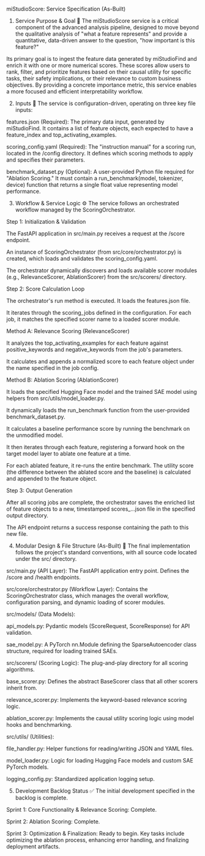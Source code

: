 miStudioScore: Service Specification (As-Built)
1. Service Purpose & Goal 🎯
The miStudioScore service is a critical component of the advanced analysis pipeline, designed to move beyond the qualitative analysis of "what a feature represents" and provide a quantitative, data-driven answer to the question, "how important is this feature?"

Its primary goal is to ingest the feature data generated by miStudioFind and enrich it with one or more numerical scores. These scores allow users to rank, filter, and prioritize features based on their causal utility for specific tasks, their safety implications, or their relevance to custom business objectives. By providing a concrete importance metric, this service enables a more focused and efficient interpretability workflow.

2. Inputs 📁
The service is configuration-driven, operating on three key file inputs:

features.json (Required): The primary data input, generated by miStudioFind. It contains a list of feature objects, each expected to have a feature_index and top_activating_examples.

scoring_config.yaml (Required): The "instruction manual" for a scoring run, located in the /config directory. It defines which scoring methods to apply and specifies their parameters.

benchmark_dataset.py (Optional): A user-provided Python file required for "Ablation Scoring." It must contain a run_benchmark(model, tokenizer, device) function that returns a single float value representing model performance.

3. Workflow & Service Logic ⚙️
The service follows an orchestrated workflow managed by the ScoringOrchestrator.

Step 1: Initialization & Validation

The FastAPI application in src/main.py receives a request at the /score endpoint.

An instance of ScoringOrchestrator (from src/core/orchestrator.py) is created, which loads and validates the scoring_config.yaml.

The orchestrator dynamically discovers and loads available scorer modules (e.g., RelevanceScorer, AblationScorer) from the src/scorers/ directory.

Step 2: Score Calculation Loop

The orchestrator's run method is executed. It loads the features.json file.

It iterates through the scoring_jobs defined in the configuration. For each job, it matches the specified scorer name to a loaded scorer module.

Method A: Relevance Scoring (RelevanceScorer)

It analyzes the top_activating_examples for each feature against positive_keywords and negative_keywords from the job's parameters.

It calculates and appends a normalized score to each feature object under the name specified in the job config.

Method B: Ablation Scoring (AblationScorer)

It loads the specified Hugging Face model and the trained SAE model using helpers from src/utils/model_loader.py.

It dynamically loads the run_benchmark function from the user-provided benchmark_dataset.py.

It calculates a baseline performance score by running the benchmark on the unmodified model.

It then iterates through each feature, registering a forward hook on the target model layer to ablate one feature at a time.

For each ablated feature, it re-runs the entire benchmark. The utility score (the difference between the ablated score and the baseline) is calculated and appended to the feature object.

Step 3: Output Generation

After all scoring jobs are complete, the orchestrator saves the enriched list of feature objects to a new, timestamped scores_...json file in the specified output directory.

The API endpoint returns a success response containing the path to this new file.

4. Modular Design & File Structure (As-Built) 🧱
The final implementation follows the project's standard conventions, with all source code located under the src/ directory.

src/main.py (API Layer): The FastAPI application entry point. Defines the /score and /health endpoints.

src/core/orchestrator.py (Workflow Layer): Contains the ScoringOrchestrator class, which manages the overall workflow, configuration parsing, and dynamic loading of scorer modules.

src/models/ (Data Models):

api_models.py: Pydantic models (ScoreRequest, ScoreResponse) for API validation.

sae_model.py: A PyTorch nn.Module defining the SparseAutoencoder class structure, required for loading trained SAEs.

src/scorers/ (Scoring Logic): The plug-and-play directory for all scoring algorithms.

base_scorer.py: Defines the abstract BaseScorer class that all other scorers inherit from.

relevance_scorer.py: Implements the keyword-based relevance scoring logic.

ablation_scorer.py: Implements the causal utility scoring logic using model hooks and benchmarking.

src/utils/ (Utilities):

file_handler.py: Helper functions for reading/writing JSON and YAML files.

model_loader.py: Logic for loading Hugging Face models and custom SAE PyTorch models.

logging_config.py: Standardized application logging setup.

5. Development Backlog Status ✅
The initial development specified in the backlog is complete.

Sprint 1: Core Functionality & Relevance Scoring: Complete.

Sprint 2: Ablation Scoring: Complete.

Sprint 3: Optimization & Finalization: Ready to begin. Key tasks include optimizing the ablation process, enhancing error handling, and finalizing deployment artifacts.